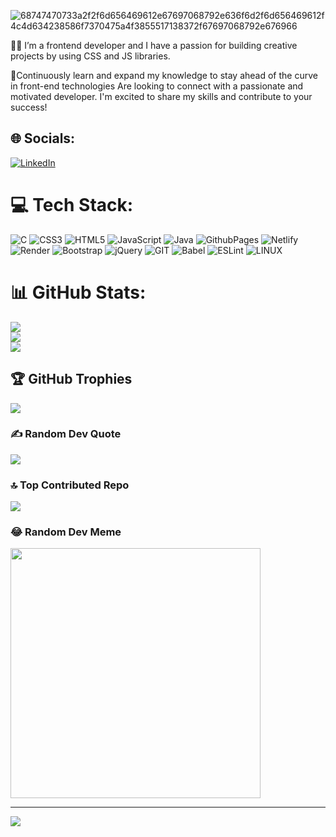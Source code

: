 
![68747470733a2f2f6d656469612e67697068792e636f6d2f6d656469612f4c4d634238586f7370475a4f3855517138372f67697068792e676966](https://github.com/bidrohimohapatra1256/bidrohimohapatra1256/assets/118372536/d0f3470b-87ce-4cff-8be2-6ac2482c8b59)
 
👩‍💻 I’m a frontend developer and I have a passion for building creative projects by using CSS and JS libraries.

🌟Continuously learn and expand my knowledge to stay ahead of the curve in front-end technologies
Are looking to connect with a passionate and motivated developer.
I'm excited to share my skills and contribute to your success!
 

## 🌐 Socials:
[![LinkedIn](https://img.shields.io/badge/LinkedIn-%230077B5.svg?logo=linkedin&logoColor=white)](https://linkedin.com/in/https://www.linkedin.com/in/bidrohi-mohapatra-04808023a/) 

# 💻 Tech Stack:
![C](https://img.shields.io/badge/c-%2300599C.svg?style=for-the-badge&logo=c&logoColor=white) ![CSS3](https://img.shields.io/badge/css3-%231572B6.svg?style=for-the-badge&logo=css3&logoColor=white) ![HTML5](https://img.shields.io/badge/html5-%23E34F26.svg?style=for-the-badge&logo=html5&logoColor=white) ![JavaScript](https://img.shields.io/badge/javascript-%23323330.svg?style=for-the-badge&logo=javascript&logoColor=%23F7DF1E) ![Java](https://img.shields.io/badge/java-%23ED8B00.svg?style=for-the-badge&logo=openjdk&logoColor=white) ![GithubPages](https://img.shields.io/badge/github%20pages-121013?style=for-the-badge&logo=github&logoColor=white) ![Netlify](https://img.shields.io/badge/netlify-%23000000.svg?style=for-the-badge&logo=netlify&logoColor=#00C7B7) ![Render](https://img.shields.io/badge/Render-%46E3B7.svg?style=for-the-badge&logo=render&logoColor=white) ![Bootstrap](https://img.shields.io/badge/bootstrap-%238511FA.svg?style=for-the-badge&logo=bootstrap&logoColor=white) ![jQuery](https://img.shields.io/badge/jquery-%230769AD.svg?style=for-the-badge&logo=jquery&logoColor=white) ![GIT](https://img.shields.io/badge/Git-fc6d26?style=for-the-badge&logo=git&logoColor=white) ![Babel](https://img.shields.io/badge/Babel-F9DC3e?style=for-the-badge&logo=babel&logoColor=black) ![ESLint](https://img.shields.io/badge/ESLint-4B3263?style=for-the-badge&logo=eslint&logoColor=white) ![LINUX](https://img.shields.io/badge/Linux-FCC624?style=for-the-badge&logo=linux&logoColor=black)
# 📊 GitHub Stats:
![](https://github-readme-stats.vercel.app/api?username=bidrohimohapatra1256&theme=prussian&hide_border=false&include_all_commits=false&count_private=false)<br/>
![](https://github-readme-streak-stats.herokuapp.com/?user=bidrohimohapatra1256&theme=prussian&hide_border=false)<br/>
![](https://github-readme-stats.vercel.app/api/top-langs/?username=bidrohimohapatra1256&theme=prussian&hide_border=false&include_all_commits=false&count_private=false&layout=compact)

## 🏆 GitHub Trophies
![](https://github-profile-trophy.vercel.app/?username=bidrohimohapatra1256&theme=radical&no-frame=false&no-bg=true&margin-w=4)

### ✍️ Random Dev Quote
![](https://quotes-github-readme.vercel.app/api?type=horizontal&theme=radical)

### 🔝 Top Contributed Repo
![](https://github-contributor-stats.vercel.app/api?username=bidrohimohapatra1256&limit=5&theme=dark&combine_all_yearly_contributions=true)

### 😂 Random Dev Meme
<img src='https://randommeme-five.vercel.app/' style="height: 400px;"/>

---
[![](https://visitcount.itsvg.in/api?id=bidrohimohapatra1256&icon=0&color=0)](https://visitcount.itsvg.in)

<!-- Proudly created with GPRM ( https://gprm.itsvg.in ) -->
